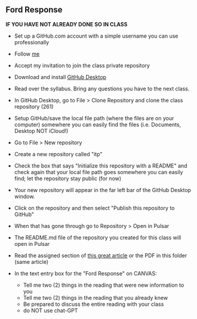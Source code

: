 ## Ford Response

**IF YOU HAVE NOT ALREADY DONE SO IN CLASS**
- Set up a GitHub.com account with a simple username you can use professionally
- Follow [me](https://github.com/rdwrome)
- Accept my invitation to join the class private repository
- Download and install [GitHub Desktop](https://desktop.github.com/)

- Read over the syllabus. Bring any questions you have to the next class.

- In GitHub Desktop, go to File > Clone Repository and clone the class repository (261)
- Setup GitHub/save the local file path (where the files are on your computer) somewhere you can easily find the files (i.e. Documents, Desktop NOT iCloud!)
- Go to File > New repository
- Create a new repository called "itp"
- Check the box that says "Initialize this repository with a README" and check again that your local file path goes somewhere you can easily find; let the repository stay public (for now)
- Your new repository will appear in the far left bar of the GitHub Desktop window.
- Click on the repository and then select "Publish this repository to GitHub"
- When that has gone through go to Repository > Open in Pulsar
- The README.md file of the repository you created for this class will open in Pulsar

- Read the assigned section of [this great article](https://www.bloomberg.com/graphics/2015-paul-ford-what-is-code/) or the PDF in this folder (same article)

- In the text entry box for the "Ford Response" on CANVAS:
    - Tell me two (2) things in the reading that were new information to you
    - Tell me two (2) things in the reading that you already knew 
    - Be prepared to discuss the entire reading with your class 
    - do NOT use chat-GPT
